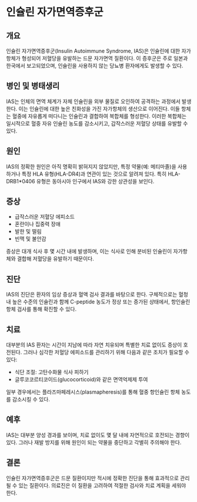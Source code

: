 

# 인슐린 자가면역증후군

## 개요
인슐린 자가면역증후군(Insulin Autoimmune Syndrome, IAS)은 인슐린에 대한 자가항체가 형성되어 저혈당을 유발하는 드문 자가면역 질환이다. 이 증후군은 주로 일본과 한국에서 보고되었으며, 인슐린을 사용하지 않는 당뇨병 환자에게도 발생할 수 있다.

## 병인 및 병태생리
IAS는 인체의 면역 체계가 자체 인슐린을 외부 물질로 오인하여 공격하는 과정에서 발생한다. 이는 인슐린에 대한 높은 친화성을 가진 자가항체의 생산으로 이어진다. 이들 항체는 혈중에 자유롭게 떠다니는 인슐린과 결합하여 복합체를 형성한다. 이러한 복합체는 일시적으로 혈중 자유 인슐린 농도를 감소시키고, 갑작스러운 저혈당 상태를 유발할 수 있다.

## 원인
IAS의 정확한 원인은 아직 명확히 밝혀지지 않았지만, 특정 약물(예: 메티마졸)을 사용하거나 특정 HLA 유형(HLA-DR4)과 연관이 있는 것으로 알려져 있다. 특히 HLA-DRB1*0406 유형은 동아시아 인구에서 IAS와 강한 상관성을 보인다.

## 증상
- 급작스러운 저혈당 에피소드
- 혼란이나 집중력 장애
- 발한 및 떨림
- 빈맥 및 불안감

증상은 대개 식사 후 몇 시간 내에 발생하며, 이는 식사로 인해 분비된 인슐린이 자가항체와 결합해 저혈당을 유발하기 때문이다.

## 진단
IAS의 진단은 환자의 임상 증상과 혈액 검사 결과를 바탕으로 한다. 구체적으로는 혈청 내 높은 수준의 인슐린과 함께 C-peptide 농도가 정상 또는 증가된 상태에서, 항인슐린 항체 검사를 통해 확진할 수 있다.

## 치료
대부분의 IAS 환자는 시간이 지남에 따라 자연 치유되며 특별한 치료 없이도 증상이 호전된다. 그러나 심각한 저혈당 에피소드를 관리하기 위해 다음과 같은 조치가 필요할 수 있다:
- 식단 조절: 고탄수화물 식사 피하기
- 글루코코르티코이드(glucocorticoid)와 같은 면역억제제 투여

일부 경우에서는 플라즈마페레시스(plasmapheresis)를 통해 혈중 항인슐린 항체 농도를 감소시킬 수 있다.

## 예후
IAS는 대부분 양성 경과를 보이며, 치료 없이도 몇 달 내에 자연적으로 호전되는 경향이 있다. 그러나 재발 방지를 위해 원인이 되는 약물을 중단하고 각별히 주의해야 한다.

## 결론
인슐린 자가면역증후군은 드문 질환이지만 적시에 정확한 진단을 통해 효과적으로 관리될 수 있는 질환이다. 의료진은 이 질환을 고려하여 적절한 검사와 치료 계획을 세워야 한다.